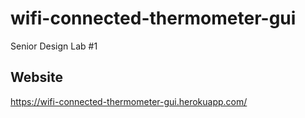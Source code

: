 # wifi-connected-thermometer-gui
Senior Design Lab #1

## Website
https://wifi-connected-thermometer-gui.herokuapp.com/
